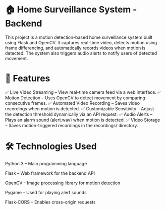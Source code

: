 # 🏠 Home Surveillance System - Backend
This project is a motion detection-based home surveillance system built using Flask and OpenCV. It captures real-time video, detects motion using frame differencing, and automatically records videos when motion is detected. The system also triggers audio alerts to notify users of detected movement.

# 📌 Features
✅ Live Video Streaming – View real-time camera feed via a web interface.
✅ Motion Detection – Uses OpenCV to detect movement by comparing consecutive frames.
✅ Automated Video Recording – Saves video recordings when motion is detected.
✅ Customizable Sensitivity – Adjust the detection threshold dynamically via an API request.
✅ Audio Alerts – Plays an alarm sound (alert.wav) when motion is detected.
✅ Video Storage – Saves motion-triggered recordings in the recordings/ directory.

# 🛠️ Technologies Used
Python 3 – Main programming language

Flask – Web framework for the backend API

OpenCV – Image processing library for motion detection

Pygame – Used for playing alert sounds

Flask-CORS – Enables cross-origin requests
